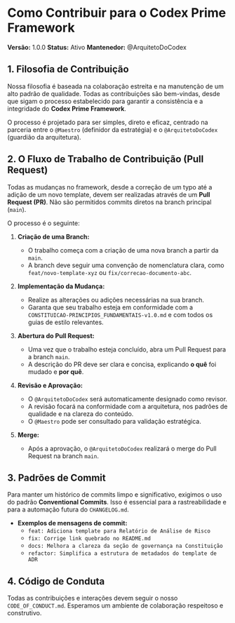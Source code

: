 # Como Contribuir para o Codex Prime Framework

**Versão:** 1.0.0
**Status:** Ativo
**Mantenedor:** @ArquitetoDoCodex

## 1. Filosofia de Contribuição

Nossa filosofia é baseada na colaboração estreita e na manutenção de um alto padrão de qualidade. Todas as contribuições são bem-vindas, desde que sigam o processo estabelecido para garantir a consistência e a integridade do **Codex Prime Framework**.

O processo é projetado para ser simples, direto e eficaz, centrado na parceria entre o `@Maestro` (definidor da estratégia) e o `@ArquitetoDoCodex` (guardião da arquitetura).

## 2. O Fluxo de Trabalho de Contribuição (Pull Request)

Todas as mudanças no framework, desde a correção de um typo até a adição de um novo template, devem ser realizadas através de um **Pull Request (PR)**. Não são permitidos commits diretos na branch principal (`main`).

O processo é o seguinte:

1.  **Criação de uma Branch:**
    - O trabalho começa com a criação de uma nova branch a partir da `main`.
    - A branch deve seguir uma convenção de nomenclatura clara, como `feat/novo-template-xyz` ou `fix/correcao-documento-abc`.

2.  **Implementação da Mudança:**
    - Realize as alterações ou adições necessárias na sua branch.
    - Garanta que seu trabalho esteja em conformidade com a `CONSTITUICAO-PRINCIPIOS_FUNDAMENTAIS-v1.0.md` e com todos os guias de estilo relevantes.

3.  **Abertura do Pull Request:**
    - Uma vez que o trabalho esteja concluído, abra um Pull Request para a branch `main`.
    - A descrição do PR deve ser clara e concisa, explicando **o quê** foi mudado e **por quê**.

4.  **Revisão e Aprovação:**
    - O `@ArquitetoDoCodex` será automaticamente designado como revisor.
    - A revisão focará na conformidade com a arquitetura, nos padrões de qualidade e na clareza do conteúdo.
    - O `@Maestro` pode ser consultado para validação estratégica.

5.  **Merge:**
    - Após a aprovação, o `@ArquitetoDoCodex` realizará o merge do Pull Request na branch `main`.

## 3. Padrões de Commit

Para manter um histórico de commits limpo e significativo, exigimos o uso do padrão **Conventional Commits**. Isso é essencial para a rastreabilidade e para a automação futura do `CHANGELOG.md`.

- **Exemplos de mensagens de commit:**
  - `feat: Adiciona template para Relatório de Análise de Risco`
  - `fix: Corrige link quebrado no README.md`
  - `docs: Melhora a clareza da seção de governança na Constituição`
  - `refactor: Simplifica a estrutura de metadados do template de ADR`

## 4. Código de Conduta

Todas as contribuições e interações devem seguir o nosso `CODE_OF_CONDUCT.md`. Esperamos um ambiente de colaboração respeitoso e construtivo.
